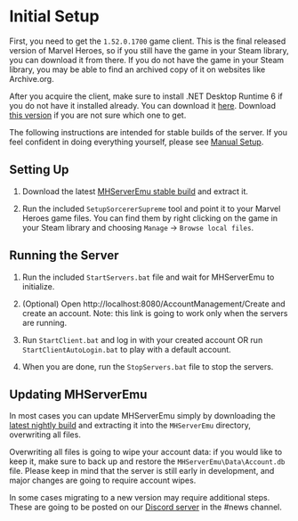 # Initial Setup

First, you need to get the `1.52.0.1700` game client. This is the final released version of Marvel Heroes, so if you still have the game in your Steam library, you can download it from there. If you do not have the game in your Steam library, you may be able to find an archived copy of it on websites like Archive.org.

After you acquire the client, make sure to install .NET Desktop Runtime 6 if you do not have it installed already. You can download it [here](https://dotnet.microsoft.com/en-us/download/dotnet/6.0). Download [this version](https://dotnet.microsoft.com/en-us/download/dotnet/thank-you/runtime-6.0.27-windows-x64-installer) if you are not sure which one to get.

The following instructions are intended for stable builds of the server. If you feel confident in doing everything yourself, please see [Manual Setup](./ManualSetup.md).

## Setting Up

1. Download the latest [MHServerEmu stable build](https://github.com/Crypto137/MHServerEmu/releases/latest) and extract it.

2. Run the included `SetupSorcererSupreme` tool and point it to your Marvel Heroes game files. You can find them by right clicking on the game in your Steam library and choosing `Manage` -> `Browse local files`.

## Running the Server

1. Run the included `StartServers.bat` file and wait for MHServerEmu to initialize.

2. (Optional) Open http://localhost:8080/AccountManagement/Create and create an account. Note: this link is going to work only when the servers are running.

3. Run `StartClient.bat` and log in with your created account OR run `StartClientAutoLogin.bat` to play with a default account.

4. When you are done, run the `StopServers.bat` file to stop the servers.

## Updating MHServerEmu

In most cases you can update MHServerEmu simply by downloading the [latest nightly build](https://nightly.link/Crypto137/MHServerEmu/workflows/nightly-release-windows-x64/master?preview) and extracting it into the `MHServerEmu` directory, overwriting all files.

Overwriting all files is going to wipe your account data: if you would like to keep it, make sure to back up and restore the `MHServerEmu\Data\Account.db` file. Please keep in mind that the server is still early in development, and major changes are going to require account wipes.

In some cases migrating to a new version may require additional steps. These are going to be posted on our [Discord server](https://discord.gg/hjR8Bj52t3) in the #news channel.
